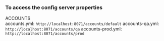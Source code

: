 ### To access the config server properties
ACCOUNTS <br />
accounts.yml: `http://localhost:8071/accounts/default`
accounts-qa.yml: `http://localhost:8071/accounts/qa`
accounts-prod.yml: `http://localhost:8071/accounts/prod`